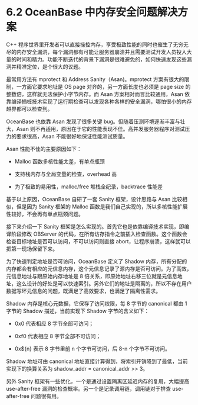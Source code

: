# 6.2 OceanBase 中内存安全问题解决方案

C++ 程序世界里开发者可以直接操控内存，享受极致性能的同时也催生了无穷无尽的内存安全漏洞，每个漏洞都有可能让服务器崩溃并且需要测试开发人员投入大量的时间和精力。功能不断迭代的背景下漏洞是很难避免的，如何快速发现这些漏洞并精准定位，是个很大的议题。

最常用方法有 mprotect 和 Address Sanity（Asan)。mprotect 方案有很大的限制，一方面它要求地址是 OS page 对齐的，另一方面长度也必须是 page size 的整数倍，这样就无法保护小字节内存。而 Asan 方案相对而言比较通用，Asan 依靠编译插桩技术实现了运行期检查可以发现各种各样的安全漏洞，哪怕很小的内存越界都可以检查到。

OceanBase 也依靠 Asan 发现了很多关键 bug。但随着压测环境逐渐丰富与壮大，Asan 则不再适用，原因在于它的性能表现不佳。高并发服务器程序对测试压力的要求很高，Asan 不能很好地保证性能测试质量。

Asan 性能不佳的主要原因如下：

- Malloc 函数多核性能太差，有单点瓶颈

- 支持栈内存与全局变量的检查，overhead 高

- 为了极致的易用性，malloc/free 堆栈全纪录，backtrace 性能差

基于以上原因，OceanBase 自研了一套 Sanity 框架，设计思路与 Asan 比较相似，但是因为 Sanity 框架的 Malloc 函数是我们自己实现的，所以多核性能扩展性较好，不会再有单点瓶颈问题。

接下来介绍一下 Sanity 框架是怎么实现的。首先它也是依靠编译技术实现，即编译阶段修改 OBServer 的代码，在所有访存指令之前插入检查函数。这个函数会检查目标地址是否可以访问，不可以访问则直接 abort，让程序崩溃，这样就可以把第一现场保留下来。

为了快速判定地址是否可访问，OceanBase 定义了 Shadow 内存，所有分配的内存都会有相应的元信息内存，这个元信息记录了源内存是否可访问。为了高效，元信息地址与跟原始内存地址是 8 倍关系，即原始地址右移三位就是元信息地址，这么设计的好处是可以快速索引。另外它们的地址是隔离的，所以不存在用户数据写坏元信息的问题，既满足了高效要求，也满足了隔离性需求。

Shadow 内存是核心元数据，它保存了访问权限，每 8 字节的 canonical 都由 1 字节的 Shadow 描述，当前实现下 Shadow 字节的含义如下：

- 0x0 代表相应 8 字节全部可访问；

- 0xf0 代表相应 8 字节全部不可访问；

- 0x${n} 表示 8 字节里前 n 个字节可访问，后 8-n 个字节不可访问。

Shadow 地址可由 canonical 地址直接计算得到，将索引开销降到了最低，当前实现下的换算关系为 shadow_addr = canonical_addr >> 3。

另外 Sanity 框架有一些优化，一个是通过设置隔离区延迟内存的复用，大幅提高 use-after-free 漏洞的检查概率。另一个是记录调用链，调用链对于排查 use-after-free 问题很有用。
